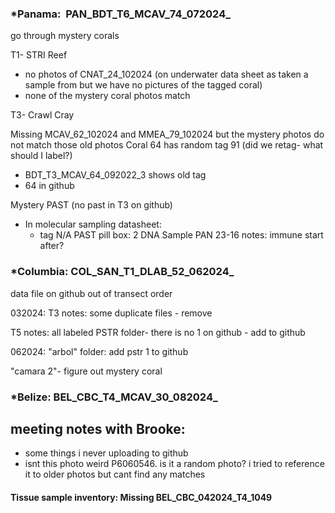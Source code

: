 ### ***Panama:**  PAN_BDT_T6_MCAV_74_072024_
go through mystery corals 

T1- STRI Reef 
- no photos of CNAT_24_102024 (on underwater data sheet as taken a sample from but we have no pictures of the tagged coral) 
- none of the mystery coral photos match 

T3- Crawl Cray  

Missing MCAV_62_102024 and MMEA_79_102024 but the mystery photos do not match those old photos
Coral 64 has random tag 91 (did we retag- what should I label?)
- BDT_T3_MCAV_64_092022_3 shows old tag 
- 64 in github

Mystery PAST (no past in T3 on github) 
- In molecular sampling datasheet: 
	- tag N/A PAST pill box: 2 DNA Sample PAN 23-16 notes: immune start after? 


### ***Columbia:** COL_SAN_T1_DLAB_52_062024_
data file on github out of transect order

032024:
T3 notes: 
some duplicate files - remove 

T5 notes: all labeled
PSTR folder- there is no 1 on github - add to github

062024: 
"arbol" folder:
add pstr 1 to github

"camara 2"- figure out mystery coral 

### ***Belize:**  BEL_CBC_T4_MCAV_30_082024_


## meeting notes with Brooke:

- some things i never uploading to github
- isnt this photo weird P6060546. is it a random photo? i tried to reference it to older photos but cant find any matches 

#### **Tissue sample inventory:** Missing BEL_CBC_042024_T4_1049

